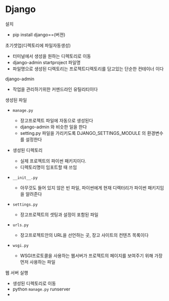 # Django 
설치
- pip install django==(버젼)

초기셋업(디렉토리에 파일자동생성)
- 터미널에서 생성을 원하는 디렉토리로 이동
- django-admin startproject 파일명
- 파일명으로 생성된 디렉토리는 프로젝트디렉토리를 담고있는 단순한 컨테이너 이다




django-admin 
- 작업을 관리하기위한 커멘드라인 유틸리티이다

생성된 파일

- ```manage.py```
    - 장고프로젝트 파일에 자동으로 생성된다
    - django-admin 와 비슷한 일을 한다
    - setting.py 파일을 가리키도록 DJANGO_SETTINGS_MODULE 의 환경변수를 설정한다

- 생성된 디렉토리
    - 실제 프로젝트의 파이썬 패키지이다.
    - 디렉토리명이 임포트할 때 쓰임

- ```__init__.py```
    - 아무것도 들어 있지 않은 빈 파일, 파이썬에게 현재 디렉터리가 파이썬 패키지임을 알려준다

- ```settings.py```
    - 장고프로젝트의 셋팅과 설정이 포함된 파일

- ```urls.py```
    - 장고프로젝트안의 URL을 선언하는 곳, 장고 사이트의 컨텐츠 목록이다

- ```wsgi.py```
    - WSGI프로토콜을 사용하는 웹서버가 프로젝트의 페이지를 보여주기 위해 가장먼저 사용하는 파일

웹 서버 실행
- 생성된 디렉토리로 이동
- python ```manage.py``` runserver 
- 
